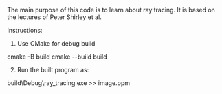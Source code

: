 The main purpose of this code is to learn about ray tracing. It is based on the lectures of Peter Shirley et al.

Instructions:

1. Use CMake for debug build

  cmake -B build
  cmake --build build

2. Run the built program as:

  build\Debug\ray_tracing.exe >> image.ppm


